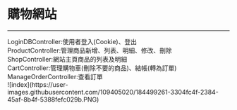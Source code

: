# 購物網站

<hr/>
LoginDBController:使用者登入(Cookie)、登出<br/>
ProductController:管理商品新增、列表、明細、修改、刪除<br/>
ShopController:網站主頁商品的列表及明細<br/>
CartController:管理購物車(刪除不要的商品)、結帳(轉為訂單)<br/>
ManageOrderController:查看訂單<br/>
![index](https://user-images.githubusercontent.com/109405020/184499261-3304fc4f-2384-45af-8b4f-5388fefc029b.PNG)
